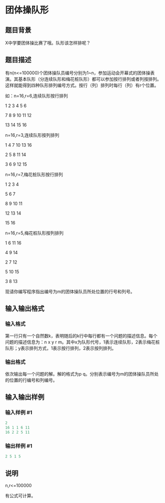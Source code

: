 # 团体操队形

## 题目背景

X中学要团体操比赛了哦。队形该怎样排呢？

## 题目描述

有n(n<=100000)个团体操队员编号分别为1~n，参加运动会开幕式的团体操表演。其基本队形（分连续队形和梅花桩队形）都可以参加按行排列或者列按排列。这样就能得到四种队形排列编号方式。按行（列）排列时每行（列）有r个位置。

如：n=16,r=6,连续队形按行排列

1 2 3 4 5 6

7 8 9 10 11 12

13 14 15 16

n=16,r=3,连续队形按列排列

1 4 7 10 13 16

2 5 8 11 14

3 6 9 12 15

n=16,r=7,梅花桩队形按行排列

1 2 3 4

5 6 7

8 9 10 11

12 13 14

15 16

n=16,r=5,梅花桩队形按列排列

1 6 11 16

4 9 14

2 7 12

5 10 15

3 8 13

现请你编写程序指出编号为m的团体操队员所处位置的行号和列号。

## 输入输出格式

### 输入格式

第一行只有一个自然数k，表明随后的k行中每行都有一个问题的描述信息。每个问题的描述信息为：n x y r m。其中x为队形代号，1表示连续队形，2表示梅花桩队形；y表示排列方式，1表示按行排列，2表示按列排列。

### 输出格式

依次输出每一个问题的解。解的格式为p q。分别表示编号为m的团体操队员所处的位置的行编号和列编号。

## 输入输出样例

### 输入样例 #1

```cpp
2
16 1 1 6 11
16 2 2 5 11
```


### 输出样例 #1

```cpp
2 5 1 5
```


## 说明

n,r<=100000

有公式可计算。

